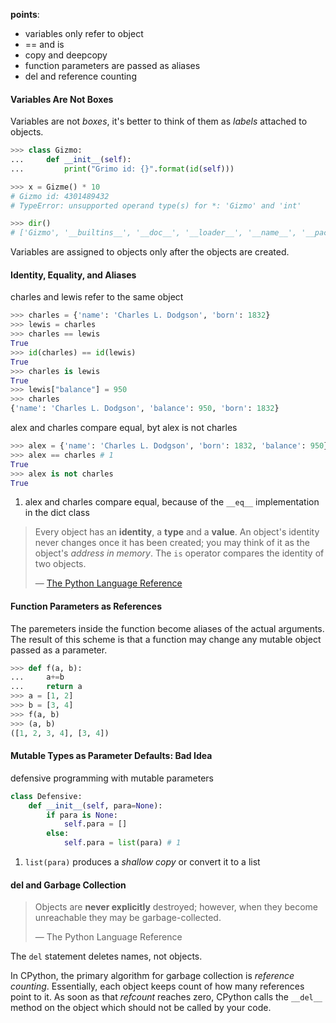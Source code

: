 **points**:

- variables only refer to object
- == and is
- copy and deepcopy
- function parameters are passed as aliases
- del and reference counting

#### Variables Are Not Boxes

Variables are not *boxes*, it's better to think of them as *labels* attached to objects.

```python
>>> class Gizmo:
...     def __init__(self):
...         print("Grimo id: {}".format(id(self)))

>>> x = Gizme() * 10
# Gizmo id: 4301489432
# TypeError: unsupported operand type(s) for *: 'Gizmo' and 'int'

>>> dir()
# ['Gizmo', '__builtins__', '__doc__', '__loader__', '__name__', '__package__', '__spec__']
```

Variables are assigned to objects only after the objects are created.

#### Identity, Equality, and Aliases

charles and lewis refer to the same object

```python
>>> charles = {'name': 'Charles L. Dodgson', 'born': 1832}
>>> lewis = charles
>>> charles == lewis
True
>>> id(charles) == id(lewis)
True
>>> charles is lewis
True
>>> lewis["balance"] = 950
>>> charles
{'name': 'Charles L. Dodgson', 'balance': 950, 'born': 1832}
```

alex and charles compare equal, byt alex is not charles

```python
>>> alex = {'name': 'Charles L. Dodgson', 'born': 1832, 'balance': 950}
>>> alex == charles # 1
True
>>> alex is not charles
True
```

1. alex and charles compare equal, because of the `__eq__` implementation in the dict class

> Every object has an **identity**, a **type** and a **value**. An object's identity never changes once it has been created; you may think of it as the object's *address in memory*. The `is` operator compares the identity of two objects.
>
> — [The Python Language Reference](https://docs.python.org/3/reference/datamodel.html#objects-values-and-types)

#### Function Parameters as References

The paremeters inside the function become aliases of the actual arguments. The result of this scheme is that a function may change any mutable object passed as a parameter.

```python
>>> def f(a, b):
...     a+=b
...     return a
>>> a = [1, 2]
>>> b = [3, 4]
>>> f(a, b)
>>> (a, b)
([1, 2, 3, 4], [3, 4])
```

#### Mutable Types as Parameter Defaults: Bad Idea

defensive programming with mutable parameters

```python
class Defensive:
    def __init__(self, para=None):
        if para is None:
            self.para = []
        else:
            self.para = list(para) # 1
```

1. `list(para)` produces a *shallow copy* or convert it to a list

#### del and Garbage Collection

> Objects are **never explicitly** destroyed; however, when they become unreachable they may be garbage-collected.
>
> — The Python Language Reference

The `del` statement deletes names, not objects.

In CPython, the primary algorithm for garbage collection is *reference counting*. Essentially, each object keeps count of how many references point to it. As soon as that *refcount* reaches zero, CPython calls the `__del__` method on the object which should not be called by your code.




